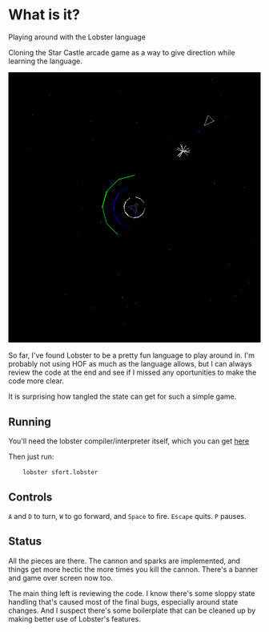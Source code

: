 # What is it?

Playing around with the Lobster language

Cloning the Star Castle arcade game as a way to 
give direction while learning the language.

![that's not good](/doc/ss.png)

So far, I've found Lobster to be a pretty fun
language to play around in.  I'm probably not
using HOF as much as the language allows, but
I can always review the code at the end and
see if I missed any oportunities to make the code
more clear.

It is surprising how tangled the state can get
for such a simple game.

## Running

You'll need the lobster compiler/interpreter itself, 
which you can get [here](https://github.com/aardappel/lobster)

Then just run:

		lobster sfort.lobster

## Controls

`A` and `D` to turn, `W` to go forward, and 
`Space` to fire.  `Escape` quits. `P` pauses.

## Status

All the pieces are there.  The cannon and sparks are 
implemented, and things get more hectic the more times 
you kill the cannon.  There's a banner and game over
screen now too.

The main thing left is reviewing the code. I know there's
some sloppy state handling that's caused most of the
final bugs, especially around state changes. And I suspect
there's some boilerplate that can be cleaned up by
making better use of Lobster's features.
